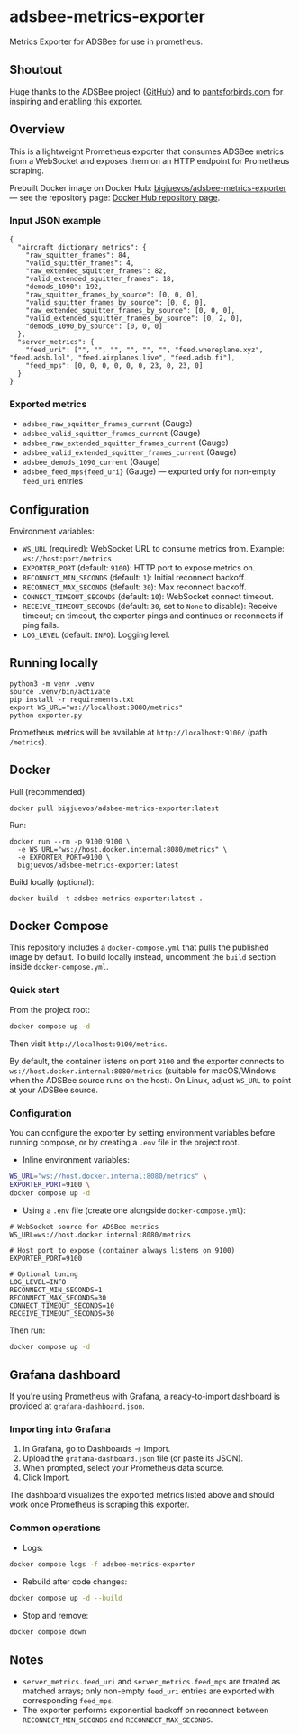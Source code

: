 # adsbee-metrics-exporter
Metrics Exporter for ADSBee for use in prometheus.

## Shoutout

Huge thanks to the ADSBee project ([GitHub](https://github.com/CoolNamesAllTaken/adsbee)) and to [pantsforbirds.com](https://www.pantsforbirds.com) for inspiring and enabling this exporter.

## Overview

This is a lightweight Prometheus exporter that consumes ADSBee metrics from a WebSocket and exposes them on an HTTP endpoint for Prometheus scraping.

Prebuilt Docker image on Docker Hub: [bigjuevos/adsbee-metrics-exporter](https://hub.docker.com/r/bigjuevos/adsbee-metrics-exporter) — see the repository page: [Docker Hub repository page](https://hub.docker.com/repository/docker/bigjuevos/adsbee-metrics-exporter/general).

### Input JSON example

```
{ 
  "aircraft_dictionary_metrics": { 
    "raw_squitter_frames": 84,
    "valid_squitter_frames": 4,
    "raw_extended_squitter_frames": 82,
    "valid_extended_squitter_frames": 18,
    "demods_1090": 192,
    "raw_squitter_frames_by_source": [0, 0, 0],
    "valid_squitter_frames_by_source": [0, 0, 0],
    "raw_extended_squitter_frames_by_source": [0, 0, 0],
    "valid_extended_squitter_frames_by_source": [0, 2, 0],
    "demods_1090_by_source": [0, 0, 0]
  },
  "server_metrics": { 
    "feed_uri": ["", "", "", "", "", "", "feed.whereplane.xyz", "feed.adsb.lol", "feed.airplanes.live", "feed.adsb.fi"],
    "feed_mps": [0, 0, 0, 0, 0, 0, 23, 0, 23, 0]
  }
}
```

### Exported metrics

- `adsbee_raw_squitter_frames_current` (Gauge)
- `adsbee_valid_squitter_frames_current` (Gauge)
- `adsbee_raw_extended_squitter_frames_current` (Gauge)
- `adsbee_valid_extended_squitter_frames_current` (Gauge)
- `adsbee_demods_1090_current` (Gauge)
- `adsbee_feed_mps{feed_uri}` (Gauge) — exported only for non-empty `feed_uri` entries

## Configuration

Environment variables:

- `WS_URL` (required): WebSocket URL to consume metrics from. Example: `ws://host:port/metrics`
- `EXPORTER_PORT` (default: `9100`): HTTP port to expose metrics on.
- `RECONNECT_MIN_SECONDS` (default: `1`): Initial reconnect backoff.
- `RECONNECT_MAX_SECONDS` (default: `30`): Max reconnect backoff.
- `CONNECT_TIMEOUT_SECONDS` (default: `10`): WebSocket connect timeout.
- `RECEIVE_TIMEOUT_SECONDS` (default: `30`, set to `None` to disable): Receive timeout; on timeout, the exporter pings and continues or reconnects if ping fails.
- `LOG_LEVEL` (default: `INFO`): Logging level.

## Running locally

```
python3 -m venv .venv
source .venv/bin/activate
pip install -r requirements.txt
export WS_URL="ws://localhost:8080/metrics"
python exporter.py
```

Prometheus metrics will be available at `http://localhost:9100/` (path `/metrics`).

## Docker

Pull (recommended):

```
docker pull bigjuevos/adsbee-metrics-exporter:latest
```

Run:

```
docker run --rm -p 9100:9100 \
  -e WS_URL="ws://host.docker.internal:8080/metrics" \
  -e EXPORTER_PORT=9100 \
  bigjuevos/adsbee-metrics-exporter:latest
```

Build locally (optional):

```
docker build -t adsbee-metrics-exporter:latest .
```

## Docker Compose

This repository includes a `docker-compose.yml` that pulls the published image by default. To build locally instead, uncomment the `build` section inside `docker-compose.yml`.

### Quick start

From the project root:

```bash
docker compose up -d
```

Then visit `http://localhost:9100/metrics`.

By default, the container listens on port `9100` and the exporter connects to `ws://host.docker.internal:8080/metrics` (suitable for macOS/Windows when the ADSBee source runs on the host). On Linux, adjust `WS_URL` to point at your ADSBee source.

### Configuration

You can configure the exporter by setting environment variables before running compose, or by creating a `.env` file in the project root.

- Inline environment variables:

```bash
WS_URL="ws://host.docker.internal:8080/metrics" \
EXPORTER_PORT=9100 \
docker compose up -d
```

- Using a `.env` file (create one alongside `docker-compose.yml`):

```env
# WebSocket source for ADSBee metrics
WS_URL=ws://host.docker.internal:8080/metrics

# Host port to expose (container always listens on 9100)
EXPORTER_PORT=9100

# Optional tuning
LOG_LEVEL=INFO
RECONNECT_MIN_SECONDS=1
RECONNECT_MAX_SECONDS=30
CONNECT_TIMEOUT_SECONDS=10
RECEIVE_TIMEOUT_SECONDS=30
```

Then run:

```bash
docker compose up -d
```

## Grafana dashboard

If you're using Prometheus with Grafana, a ready-to-import dashboard is provided at `grafana-dashboard.json`.

### Importing into Grafana

1. In Grafana, go to Dashboards → Import.
2. Upload the `grafana-dashboard.json` file (or paste its JSON).
3. When prompted, select your Prometheus data source.
4. Click Import.

The dashboard visualizes the exported metrics listed above and should work once Prometheus is scraping this exporter.

### Common operations

- Logs:

```bash
docker compose logs -f adsbee-metrics-exporter
```

- Rebuild after code changes:

```bash
docker compose up -d --build
```

- Stop and remove:

```bash
docker compose down
```

## Notes

- `server_metrics.feed_uri` and `server_metrics.feed_mps` are treated as matched arrays; only non-empty `feed_uri` entries are exported with corresponding `feed_mps`.
- The exporter performs exponential backoff on reconnect between `RECONNECT_MIN_SECONDS` and `RECONNECT_MAX_SECONDS`.
